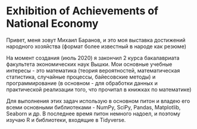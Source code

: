 # Exhibition of Achievements of National Economy
Привет, меня зовут Михаил Баранов, и это моя выставка достижений народного хозяйства (формат более известный в народе как резюме)

На момент создания (июль 2020) я закончил 2 курса бакалавриата факультета экономических наук Вышки. Мои основные учебные интересы - это математика (теория вероятностей, математическая статистика, случайные процессы, байесовские методы) и программирование (в основном - для обработки данных и практической реализации того, что прочитал в книжках по математике)

Для выполнения этих задач использую в основном питон и владею его всеми основными библиотеками - NumPy, SciPy, Pandas, Matplotlib, Seaborn и др. В последнее время питон немного надоел, и поэтому изучаю R и библиотеки, входящие в Tidyverse.
